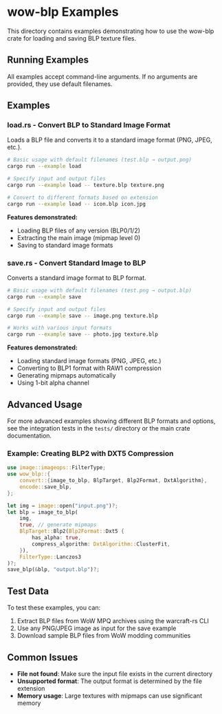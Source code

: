 # wow-blp Examples

This directory contains examples demonstrating how to use the wow-blp crate for loading and saving BLP texture files.

## Running Examples

All examples accept command-line arguments. If no arguments are provided, they use default filenames.

## Examples

### load.rs - Convert BLP to Standard Image Format

Loads a BLP file and converts it to a standard image format (PNG, JPEG, etc.).

```bash
# Basic usage with default filenames (test.blp → output.png)
cargo run --example load

# Specify input and output files
cargo run --example load -- texture.blp texture.png

# Convert to different formats based on extension
cargo run --example load -- icon.blp icon.jpg
```

**Features demonstrated:**
- Loading BLP files of any version (BLP0/1/2)
- Extracting the main image (mipmap level 0)
- Saving to standard image formats

### save.rs - Convert Standard Image to BLP

Converts a standard image format to BLP format.

```bash
# Basic usage with default filenames (test.png → output.blp)
cargo run --example save

# Specify input and output files
cargo run --example save -- image.png texture.blp

# Works with various input formats
cargo run --example save -- photo.jpg texture.blp
```

**Features demonstrated:**
- Loading standard image formats (PNG, JPEG, etc.)
- Converting to BLP1 format with RAW1 compression
- Generating mipmaps automatically
- Using 1-bit alpha channel

## Advanced Usage

For more advanced examples showing different BLP formats and options, see the integration tests in the `tests/` directory or the main crate documentation.

### Example: Creating BLP2 with DXT5 Compression

```rust
use image::imageops::FilterType;
use wow_blp::{
    convert::{image_to_blp, BlpTarget, Blp2Format, DxtAlgorithm},
    encode::save_blp,
};

let img = image::open("input.png")?;
let blp = image_to_blp(
    img,
    true, // generate mipmaps
    BlpTarget::Blp2(Blp2Format::Dxt5 {
        has_alpha: true,
        compress_algorithm: DxtAlgorithm::ClusterFit,
    }),
    FilterType::Lanczos3
)?;
save_blp(&blp, "output.blp")?;
```

## Test Data

To test these examples, you can:
1. Extract BLP files from WoW MPQ archives using the warcraft-rs CLI
2. Use any PNG/JPEG image as input for the save example
3. Download sample BLP files from WoW modding communities

## Common Issues

- **File not found**: Make sure the input file exists in the current directory
- **Unsupported format**: The output format is determined by the file extension
- **Memory usage**: Large textures with mipmaps can use significant memory